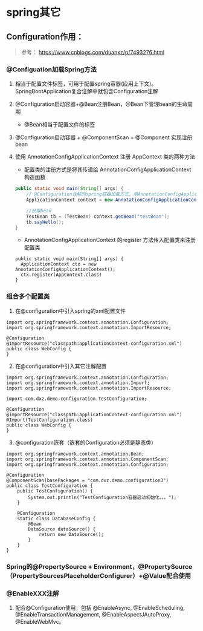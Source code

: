 # spring其它

## Configuration作用：
> 参考： https://www.cnblogs.com/duanxz/p/7493276.html

### @Configuation加载Spring方法

1. 相当于配置文件<beans>标签，可用于配置spring容器(应用上下文)。SpringBootApplication复合注解中就包含Configuration注解

2. @Configuration启动容器+@Bean注册Bean，@Bean下管理bean的生命周期
	* @Bean相当于配置文件的<bean>标签

3. @Configuration启动容器 + @ComponentScan + @Component 实现注册bean

4. 使用 AnnotationConfigApplicationContext 注册 AppContext 类的两种方法

	* 配置类的注册方式是将其传递给 AnnotationConfigApplicationContext 构造函数
	```java
	public static void main(String[] args) {
        // @Configuration注解的spring容器加载方式，用AnnotationConfigApplicationContext替换ClassPathXmlApplicationContext
        ApplicationContext context = new AnnotationConfigApplicationContext(TestConfiguration.class);

        //获取bean
        TestBean tb = (TestBean) context.getBean("testBean");
        tb.sayHello();
    }
	```
	
	* AnnotationConfigApplicationContext 的register 方法传入配置类来注册配置类
	```
	public static void main(String[] args) {
	  ApplicationContext ctx = new AnnotationConfigApplicationContext();
	  ctx.register(AppContext.class)
	}
	```

### 组合多个配置类

1. 在@configuration中引入spring的xml配置文件
```
import org.springframework.context.annotation.Configuration;
import org.springframework.context.annotation.ImportResource;

@Configuration
@ImportResource("classpath:applicationContext-configuration.xml")
public class WebConfig {
}
```

2. 在@configuration中引入其它注解配置
```
import org.springframework.context.annotation.Configuration;
import org.springframework.context.annotation.Import;
import org.springframework.context.annotation.ImportResource;

import com.dxz.demo.configuration.TestConfiguration;

@Configuration
@ImportResource("classpath:applicationContext-configuration.xml")
@Import(TestConfiguration.class)
public class WebConfig {
}
```

3. @configuration嵌套（嵌套的Configuration必须是静态类）
```
import org.springframework.context.annotation.Bean;
import org.springframework.context.annotation.ComponentScan;
import org.springframework.context.annotation.Configuration;

@Configuration
@ComponentScan(basePackages = "com.dxz.demo.configuration3")
public class TestConfiguration {
    public TestConfiguration() {
        System.out.println("TestConfiguration容器启动初始化。。。");
    }
    
    @Configuration
    static class DatabaseConfig {
        @Bean
        DataSource dataSource() {
            return new DataSource();
        }
    }
}
```

### Spring的@PropertySource + Environment，@PropertySource（PropertySourcesPlaceholderConfigurer）+@Value配合使用

### @EnableXXX注解

1. 配合@Configuration使用，包括 @EnableAsync, @EnableScheduling, @EnableTransactionManagement, @EnableAspectJAutoProxy, @EnableWebMvc。




















